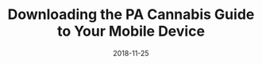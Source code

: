 ---
title: Downloading the PA Cannabis Guide to Your Mobile Device
description: Instructions to getting setup with Progressive Web Applications on your mobile device
permalink: /blog/2018/11/25/download-the-guide-mobile.html
date: 2018-11-25
---
